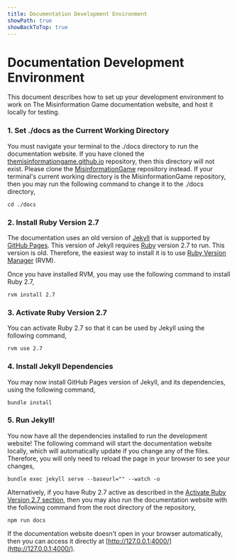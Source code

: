 ```yaml
---
title: Documentation Development Environment
showPath: true
showBackToTop: true
---
```


<h1 id="intro">
    Documentation Development Environment
</h1>

This document describes how to set up your development
environment to work on The Misinformation Game documentation
website, and host  it locally for testing.



<h3 id="change-working-directory">
    1. Set ./docs as the Current Working Directory
</h3>

You must navigate your terminal to the ./docs directory
to run the documentation website. If you have cloned the
[themisinformationgame.github.io](https://github.com/TheMisinformationGame/themisinformationgame.github.io)
repository, then this directory will not exist. Please clone
the [MisinformationGame](https://github.com/TheMisinformationGame/MisinformationGame)
repository instead. If your terminal's current working directory
is the MisinformationGame repository, then you may run the following
command to change it to the ./docs directory,

```shell
cd ./docs
```


<h3 id="install-ruby">
    2. Install Ruby Version 2.7
</h3>

The documentation uses an old version of [Jekyll](https://jekyllrb.com/)
that is supported by [GitHub Pages](https://pages.github.com/). This
version of Jekyll requires [Ruby](https://www.ruby-lang.org/) version 2.7
to run. This version is old. Therefore, the easiest way to install it
is to use [Ruby Version Manager](https://rvm.io/) (RVM).

Once you have installed RVM, you may use the following command to install
Ruby 2.7,

```shell
rvm install 2.7
```


<h3 id="activate-ruby">
    3. Activate Ruby Version 2.7
</h3>

You can activate Ruby 2.7 so that it can be used by Jekyll using the following command,

```shell
rvm use 2.7
```


<h3 id="install-jekyll-dependencies">
    4. Install Jekyll Dependencies
</h3>

You may now install GitHub Pages version of Jekyll, and its dependencies,
using the following command,

```shell
bundle install
```


<h3 id="run-jekyll">
    5. Run Jekyll!
</h3>

You now have all the dependencies installed to run the development website!
The following command will start the documentation website locally, which
will automatically update if you change any of the files. Therefore, you will
only need to reload the page in your browser to see your changes,

```shell
bundle exec jekyll serve --baseurl="" --watch -o
```

Alternatively, if you have Ruby 2.7 active as described in the
[Activate Ruby Version 2.7 section](#activate-ruby), then you may also run the
documentation website with the following command from the root directory of
the repository,

```
npm run docs
```

If the documentation website doesn't open in your browser automatically,
then you can access it directly at [http://127.0.0.1:4000/](http://127.0.0.1:4000/).
